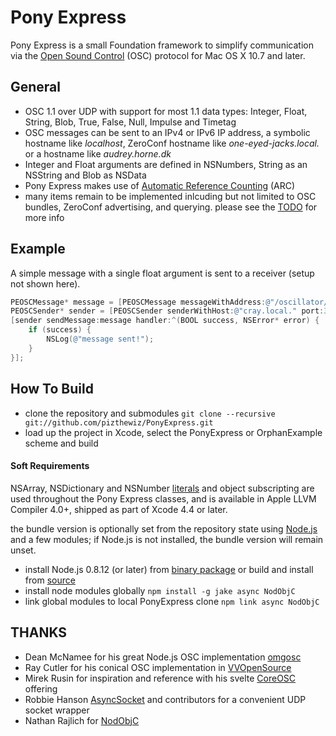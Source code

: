 
# Pony Express
Pony Express is a small Foundation framework to simplify communication via the [Open Sound Control](http://opensoundcontrol.org/introduction-osc) (OSC) protocol for Mac OS X 10.7 and later.

## General
- OSC 1.1 over UDP with support for most 1.1 data types: Integer, Float, String, Blob, True, False, Null, Impulse and Timetag
- OSC messages can be sent to an IPv4 or IPv6 IP address, a symbolic hostname like _localhost_, ZeroConf hostname like _one-eyed-jacks.local._ or a hostname like _audrey.horne.dk_
- Integer and Float arguments are defined in NSNumbers, String as an NSString and Blob as NSData
- Pony Express makes use of [Automatic Reference Counting](http://clang.llvm.org/docs/AutomaticReferenceCounting.html) (ARC)
- many items remain to be implemented inlcuding but not limited to OSC bundles, ZeroConf advertising, and querying. please see the [TODO](https://github.com/pizthewiz/PonyExpress/blob/master/TODO.md) for more info

## Example
A simple message with a single float argument is sent to a receiver (setup not shown here).

``` objective-c
PEOSCMessage* message = [PEOSCMessage messageWithAddress:@"/oscillator/3/frequency" typeTags:@[PEOSCMessageTypeTagFloat] arguments:@[@440.0F];
PEOSCSender* sender = [PEOSCSender senderWithHost:@"cray.local." port:31337];
[sender sendMessage:message handler:^(BOOL success, NSError* error) {
    if (success) {
        NSLog(@"message sent!");
    }
}];
```

## How To Build
- clone the repository and submodules `git clone --recursive git://github.com/pizthewiz/PonyExpress.git`
- load up the project in Xcode, select the PonyExpress or OrphanExample scheme and build

#### Soft Requirements
NSArray, NSDictionary and NSNumber [literals](http://clang.llvm.org/docs/ObjectiveCLiterals.html) and object subscripting are used throughout the Pony Express classes, and is available in Apple LLVM Compiler 4.0+, shipped as part of Xcode 4.4 or later. 

the bundle version is optionally set from the repository state using [Node.js](http://nodejs.org/) and a few modules; if Node.js is not installed, the bundle version will remain unset.

- install Node.js 0.8.12 (or later) from [binary package](http://nodejs.org/dist/v0.8.12/node-v0.8.12.pkg) or build and install from [source](http://nodejs.org/dist/v0.8.12/node-v0.8.12.tar.gz)
- install node modules globally `npm install -g jake async NodObjC`
- link global modules to local PonyExpress clone `npm link async NodObjC`

## THANKS
- Dean McNamee for his great Node.js OSC implementation [omgosc](https://github.com/deanm/omgosc)
- Ray Cutler for his conical OSC implementation in [VVOpenSource](http://code.google.com/p/vvopensource/)
- Mirek Rusin for inspiration and reference with his svelte [CoreOSC](https://github.com/mirek/CoreOSC/) offering
- Robbie Hanson [AsyncSocket](https://github.com/robbiehanson/CocoaAsyncSocket) and contributors for a convenient UDP socket wrapper
- Nathan Rajlich for [NodObjC](https://github.com/TooTallNate/NodObjC)
